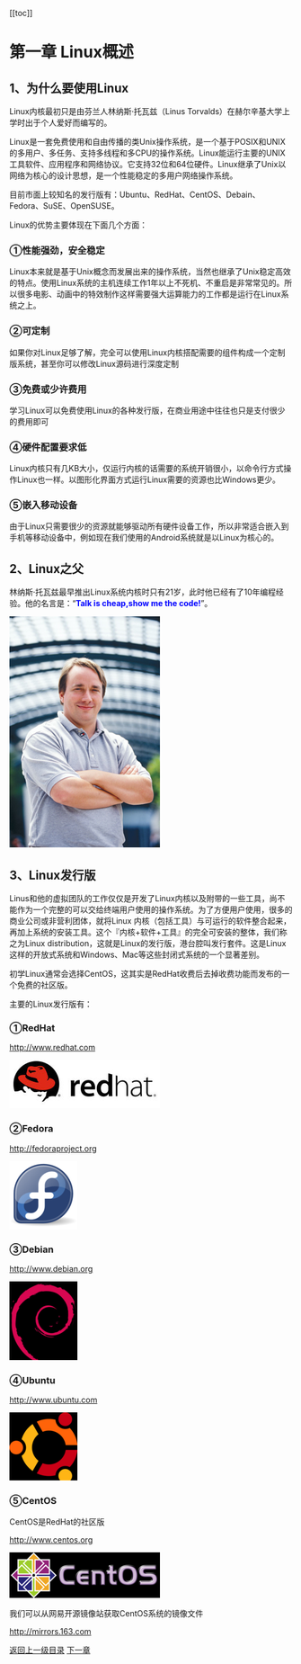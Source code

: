 [[toc]]

# 第一章 Linux概述



## 1、为什么要使用Linux

Linux内核最初只是由芬兰人林纳斯·托瓦兹（Linus Torvalds）在赫尔辛基大学上学时出于个人爱好而编写的。

Linux是一套免费使用和自由传播的类Unix操作系统，是一个基于POSIX和UNIX的多用户、多任务、支持多线程和多CPU的操作系统。Linux能运行主要的UNIX工具软件、应用程序和网络协议。它支持32位和64位硬件。Linux继承了Unix以网络为核心的设计思想，是一个性能稳定的多用户网络操作系统。

目前市面上较知名的发行版有：Ubuntu、RedHat、CentOS、Debain、Fedora、SuSE、OpenSUSE。

Linux的优势主要体现在下面几个方面：



### ①性能强劲，安全稳定

Linux本来就是基于Unix概念而发展出来的操作系统，当然也继承了Unix稳定高效的特点。使用Linux系统的主机连续工作1年以上不死机、不重启是非常常见的。所以很多电影、动画中的特效制作这样需要强大运算能力的工作都是运行在Linux系统之上。



### ②可定制

如果你对Linux足够了解，完全可以使用Linux内核搭配需要的组件构成一个定制版系统，甚至你可以修改Linux源码进行深度定制



### ③免费或少许费用

学习Linux可以免费使用Linux的各种发行版，在商业用途中往往也只是支付很少的费用即可



### ④硬件配置要求低

Linux内核只有几KB大小，仅运行内核的话需要的系统开销很小，以命令行方式操作Linux也一样。以图形化界面方式运行Linux需要的资源也比Windows更少。



### ⑤嵌入移动设备

由于Linux只需要很少的资源就能够驱动所有硬件设备工作，所以非常适合嵌入到手机等移动设备中，例如现在我们使用的Android系统就是以Linux为核心的。



## 2、Linux之父

林纳斯·托瓦兹最早推出Linux系统内核时只有21岁，此时他已经有了10年编程经验。他的名言是：“<span style="color:blue;font-weight:bold;">Talk is cheap,show me the code!</span>”。

![./images](./images/img001.png)



## 3、Linux发行版

Linus和他的虚拟团队的工作仅仅是开发了Linux内核以及附带的一些工具，尚不能作为一个完整的可以交给终端用户使用的操作系统。为了方便用户使用，很多的商业公司或非营利团体，就将Linux 内核（包括工具）与可运行的软件整合起来，再加上系统的安装工具。这个『内核+软件+工具』的完全可安装的整体，我们称之为Linux distribution，这就是Linux的发行版，港台腔叫发行套件。这是Linux这样的开放式系统和Windows、Mac等这些封闭式系统的一个显著差别。

初学Linux通常会选择CentOS，这其实是RedHat收费后去掉收费功能而发布的一个免费的社区版。



主要的Linux发行版有：

### ①RedHat

http://www.redhat.com

![./images](./images/img002.png)

### ②Fedora

http://fedoraproject.org

![./images](./images/img003.png)

### ③Debian

http://www.debian.org

![./images](./images/img004.png)

### ④Ubuntu

http://www.ubuntu.com

![./images](./images/img005.png)

### ⑤CentOS

CentOS是RedHat的社区版

http://www.centos.org

![./images](./images/img006.png)

我们可以从网易开源镜像站获取CentOS系统的镜像文件

http://mirrors.163.com



[返回上一级目录](../index.html)&nbsp;[下一章](../chapter02/index.html)
